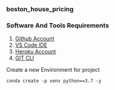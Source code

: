 ### boston_house_pricing
### Software And Tools Requirements
1. [Github Account](https://github.com)
2. [VS Code IDE](https://code.visualstudio.com)
3. [Heroku Account](https://heroku.com)
4. [GIT CLI](https://git-scm.com/)


Create a new Environment for project

```
conda create -p venv python==3.7 -y
```